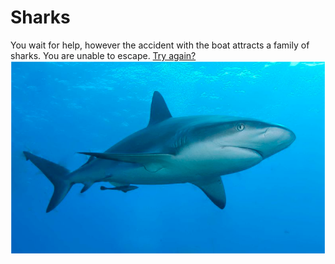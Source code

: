 # Sharks
You wait for help, however the accident with the boat attracts a family of sharks. You are unable to escape.
[Try again?](../plane.md)
![credit: https://commons.wikimedia.org/wiki/File:Caribbean_reef_shark.jpg BY Albert kok](sharks.PNG)